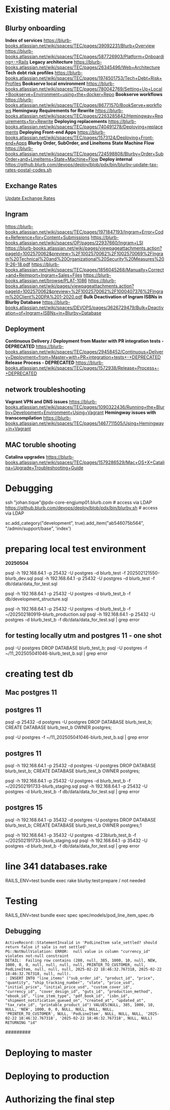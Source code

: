 # Existing material
## Blurby onboarding
**Index of services**
https://blurb-books.atlassian.net/wiki/spaces/TEC/pages/39092231/Blurb+Overview
https://blurb-books.atlassian.net/wiki/spaces/TEC/pages/587726903/Platform+Onboarding+-+Rails
**Legacy architecture**
https://blurb-books.atlassian.net/wiki/spaces/TEC/pages/26345496/Web+Architecture
**Tech debt risk profiles**
https://blurb-books.atlassian.net/wiki/spaces/TEC/pages/1974501753/Tech+Debt+Risk+Profiles
**Bookserve local environment**
https://blurb-books.atlassian.net/wiki/spaces/TEC/pages/780042769/Setting+Up+Local+Bookserve+Environment+using+the+docker+Repo
**Bookserve workflows**
https://blurb-books.atlassian.net/wiki/spaces/TEC/pages/86771570/BookServe+workflows
**Hemingway Requirements for Rewrite**
https://blurb-books.atlassian.net/wiki/spaces/TEC/pages/2263285842/Hemingway+Requirements+for+Rewrite
**Deploying replacements**
https://blurb-books.atlassian.net/wiki/spaces/TEC/pages/740491278/Deploying+replacements
**Deploying Front-end Apps**
https://blurb-books.atlassian.net/wiki/spaces/TEC/pages/1573124/Deploying+Front-end+Apps
**Blurby Order, SubOrder, and LineItems State Machine Flow**
https://blurb-books.atlassian.net/wiki/spaces/TEC/pages/724598808/Blurby+Order+SubOrder+and+LineItems+State+Machine+Flow
**Deploy internal**
https://github.blurb.com/devops/deploy/blob/pdx/bin/blurby-update-tax-rates-postal-codes.sh

## Exchange Rates
[Update Exchange Rates](https://blurb-books.atlassian.net/wiki/spaces/TEC/pages/1572992/Update+Exchange+Rates)

## Ingram
https://blurb-books.atlassian.net/wiki/spaces/TEC/pages/1971847193/Ingram+Error+Code+Reference+for+Content+Submissions
https://blurb-books.atlassian.net/wiki/spaces/OP/pages/22937660/Ingram+LSI
https://blurb-books.atlassian.net/wiki/pages/viewpageattachments.action?pageId=1002570062&preview=%2F1002570062%2F1002570069%2FIngram%20Technical%20and%20Organizational%20Security%20Measures%209-26-18.pdf
https://blurb-books.atlassian.net/wiki/spaces/TEC/pages/1856045268/Manually+Correct+and+Reimport+Ingram+Sales+Files
https://blurb-books.atlassian.net/browse/PLAT-1086
https://blurb-books.atlassian.net/wiki/pages/viewpageattachments.action?pageId=1002570062&preview=%2F1002570062%2F1000407376%2FIngram%20Client%20DPA%201-2020.pdf
**Bulk Deactivation of Ingram ISBNs in Blurby Database**
https://blurb-books.atlassian.net/wiki/spaces/DEVOPS/pages/3626729479/Bulk+Deactivation+of+Ingram+ISBNs+in+Blurby+Database

## Deployment
**Continuous Delivery / Deployment from Master with PR integration tests - DEPRECATED**
https://blurb-books.atlassian.net/wiki/spaces/TEC/pages/29458452/Continuous+Delivery+Deployment+from+Master+with+PR+integration+tests+-+DEPRECATED
**Release Process - DEPRECATED**
https://blurb-books.atlassian.net/wiki/spaces/TEC/pages/1572938/Release+Process+-+DEPRECATED


## network troubleshooting
**Vagrant VPN and DNS issues**
https://blurb-books.atlassian.net/wiki/spaces/TEC/pages/1090322436/Running+the+Blurby+Development+Environment+Using+Vagrant
**Hemingway issues with transcompilation**
https://blurb-books.atlassian.net/wiki/spaces/TEC/pages/1467711505/Using+Hemingway+in+Vagrant
## MAC toruble shooting
**Catalina upgrades**
https://blurb-books.atlassian.net/wiki/spaces/TEC/pages/1579286529/Mac+OS+X+Catalina+Upgrade+Troubleshooting+Guide


# Debugging
ssh "johan.tique"@pdx-core-engjump01.blurb.com # access via LDAP
https://github.blurb.com/devops/deploy/blob/pdx/bin/blurby.sh # access via LDAP

sc.add_category("development", true).add_item("ab546075b564", "/admin/support/base", 'index')

# preparing local test environment
**20250504**

psql -h 192.168.64.1 -p 25432 -U postgres -d blurb_test -f 202502121550-blurb_dev.sql
psql -h 192.168.64.1 -p 25432 -U postgres -d blurb_test -f db/data/data_for_test.sql

psql -h 192.168.64.1 -p 25432 -U postgres -d blurb_test_b -f db/development_structure.sql

psql -h 192.168.64.1 -p 25432 -U postgres -d blurb_test_b -f ~/202502180919-blurb_production.sql
psql -h 192.168.64.1 -p 25432 -U postgres -d blurb_test_b -f db/data/data_for_test.sql | grep error

## for testing locally utm and postgres 11 - one shot

psql -U postgres
DROP DATABASE blurb_test_b;
psql -U postgres -f ~/11_202505041046-blurb_test_b.sql | grep error

# creating test db

## Mac postgres 11
## postgres 11
psql -p 25432 -d postgres -U postgres
DROP DATABASE blurb_test_b;
CREATE DATABASE blurb_test_b OWNER postgres;

psql -U postgres -f ~/11_202505041046-blurb_test_b.sql | grep error

## postgres 11
psql -h 192.168.64.1 -p 25432 -d postgres -U postgres
DROP DATABASE blurb_test_b;
CREATE DATABASE blurb_test_b OWNER postgres;

psql -h 192.168.64.1 -p 25432 -U postgres -d blurb_test_b -f ~/202502191733-blurb_staging.sql
psql -h 192.168.64.1 -p 25432 -U postgres -d blurb_test_b -f db/data/data_for_test.sql | grep error

## postgres 15
psql -h 192.168.64.1 -p 35432 -d postgres -U postgres
DROP DATABASE blurb_test_b;
CREATE DATABASE blurb_test_b OWNER postgres;1

psql -h 192.168.64.1 -p 35432 -U postgres -d 23blurb_test_b -f ~/202502191733-blurb_staging.sql
psql -h 192.168.64.1 -p 35432 -U postgres -d blurb_test_b -f db/data/data_for_test.sql | grep error

# line 341 databases.rake
RAILS_ENV=test bundle exec rake blurby:test:prepare / not needed

# Testing
RAILS_ENV=test bundle exec spec spec/models/pod_line_item_spec.rb

## Debugging

```
ActiveRecord::StatementInvalid in 'PodLineItem sale_settled? should return false if sale is not settled'
PG::NotNullViolation: ERROR:  null value in column "currency_id" violates not-null constraint
DETAIL:  Failing row contains (280, null, 385, 1000, 10, null, NEW, 1000, 0, 0, null, null, null, null, PRINTER_TO_CUSTOMER, null, PodLineItem, null, null, null, 2025-02-22 18:46:32.767318, 2025-02-22 18:46:32.767318, null, null).
: INSERT INTO "line_items" ("sub_order_id", "product_id", "price", "quantity", "ship_tracking_number", "state", "price_usd", "initial_price", "initial_price_usd", "custom_cover_id", "currency_id", "cover_design_id", "guts_id", "production_method", "ebook_id", "line_item_type", "pdf_book_id", "isbn_id", "shipment_notification_queued_on", "created_at", "updated_at", "tax_rate_id", "printable_product_id") VALUES(NULL, 385, 1000, 10, NULL, 'NEW', 1000, 0, 0, NULL, NULL, NULL, NULL, 'PRINTER_TO_CUSTOMER', NULL, 'PodLineItem', NULL, NULL, NULL, '2025-02-22 18:46:32.767318', '2025-02-22 18:46:32.767318', NULL, NULL) RETURNING "id"
```


#########

# Deploying to master
# Deploying to production
# Authorizing the final step

###